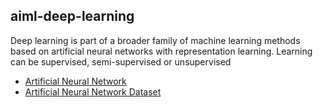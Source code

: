 ## aiml-deep-learning

Deep learning is part of a broader family of machine learning methods based on artificial neural networks with representation learning. Learning can be supervised, semi-supervised or unsupervised

- [Artificial Neural Network](https://github.com/nitor-infotech-oss/aiml-deep-learning/blob/main/ANN.ipynb)
- [Artificial Neural Network Dataset](https://github.com/nitor-infotech-oss/aiml-deep-learning/blob/main/Churn_Modelling.csv)

